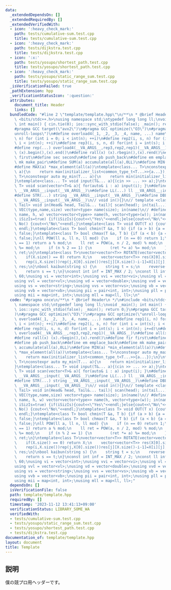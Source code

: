 ```yaml
---
data:
  _extendedDependsOn: []
  _extendedRequiredBy: []
  _extendedVerifiedWith:
  - icon: ':heavy_check_mark:'
    path: tests/cumulative-sum.test.cpp
    title: tests/cumulative-sum.test.cpp
  - icon: ':heavy_check_mark:'
    path: tests/dijkstra.test.cpp
    title: tests/dijkstra.test.cpp
  - icon: ':x:'
    path: tests/yosupo/shortest_path.test.cpp
    title: tests/yosupo/shortest_path.test.cpp
  - icon: ':heavy_check_mark:'
    path: tests/yosupo/static_range_sum.test.cpp
    title: tests/yosupo/static_range_sum.test.cpp
  _isVerificationFailed: true
  _pathExtension: hpp
  _verificationStatusIcon: ':question:'
  attributes:
    document_title: Header
    links: []
  bundledCode: "#line 2 \"template/template.hpp\"\n/**\n * @brief Header\n */\n#include\
    \ <bits/stdc++.h>\nusing namespace std;\ntypedef long long ll;\nvoid _main();\
    \ int main() { cin.tie(0); ios::sync_with_stdio(false); _main(); return 0;}\n\
    #pragma GCC target(\"avx2\")\n#pragma GCC optimize(\"O3\")\n#pragma GCC optimize(\"\
    unroll-loops\")\n#define overload4(_1, _2, _3, _4, name, ...) name\n#define rep1(i,\
    \ n) for (int i = 0; i < int(n); ++i)\n#define rep2(i, s, n) for (int i = int(s);\
    \ i < int(n); ++i)\n#define rep3(i, s, n, d) for(int i = int(s); i < int(n); i+=d)\n\
    #define rep(...) overload4(__VA_ARGS__,rep3,rep2,rep1)(__VA_ARGS__)\n#define all(x)\
    \ (x).begin(),(x).end()\n#define rall(x) (x).rbegin(),(x).rend()\n#define fir\
    \ first\n#define sec second\n#define pb push_back\n#define em emplace_back\n#define\
    \ mk make_pair\n#define SUM(a) accumulate(all(a),0LL)\n#define MIN(a) *min_element(all(a))\n\
    #define MAX(a) *max_element(all(a))\ntemplate<class... T>\nconstexpr auto my_max(T...\
    \ a){\n    return max(initializer_list<common_type_t<T...>>{a...});\n}\ntemplate<class...\
    \ T>\nconstexpr auto my_min(T... a){\n    return min(initializer_list<common_type_t<T...>>{a...});\n\
    }\ntemplate<class... T> void input(T&... a){(cin >> ... >> a);}\ntemplate<class\
    \ T> void scan(vector<T>& a){ for(auto& i : a) input(i); }\n#define INT(...) int\
    \ __VA_ARGS__;input(__VA_ARGS__)\n#define LL(...) ll __VA_ARGS__;input(__VA_ARGS__)\n\
    #define STR(...) string __VA_ARGS__;input(__VA_ARGS__)\n#define DBL(...) double\
    \ __VA_ARGS__;input(__VA_ARGS__)\n// void in(){}\n// template <class Head, class...\
    \ Tail> void in(Head& head, Tail&... tail){ scan(head); in(tail...); }\n// #define\
    \ VEC(type,name,size) vector<type> name(size); in(name)\n// #define VVEC(type,\
    \ name, h, w) vector<vector<type>> name(h, vector<type>(w)); in(name)\nvoid Yes(bool\
    \ iSizIs=true) {if(iSizIs){cout<<\"Yes\"<<endl;}else{cout<<\"No\"<<endl;}}\nvoid\
    \ No() {cout<<\"No\"<<endl;}\ntemplate<class T> void OUT(T x) {cout << (x) <<\
    \ endl;}\ntemplate<class T> bool chmin(T &a, T b) {if (a > b) {a = b;return true;}return\
    \ false;}\ntemplate<class T> bool chmax(T &a, T b) {if (a < b) {a = b;return true;}return\
    \ false;}\nll POW(ll a, ll n, ll mod) {\n    if (n == 0) return 1;\n    if (n\
    \ == 1) return a % mod;\n    ll ret = POW(a, n / 2, mod) % mod;\n    (ret *= ret)\
    \ %= mod;\n    if (n % 2 == 1) {\n        (ret *= a) %= mod;\n    }\n    return\
    \ ret;\n}\ntemplate<class T>\nvector<vector<T>> ROTATE(vector<vector<T>> X) {\n\
    \    if(X.size() == 0) return X;\n    vector<vector<T>> res(X[0].size(),vector<T>(X.size()));\n\
    \    rep(i,X.size())rep(j,X[0].size())res[j][X.size()-i-1]=X[i][j];\n    return\
    \ res;\n}\nbool kaibun(string s) {\n    string t = s;\n    reverse(all(t));\n\
    \    return s == t;\n}\nconst int inf = INT_MAX / 2; \nconst ll infl = 1LL <<\
    \ 60;\nusing vi = vector<int>;\nusing vvi = vector<vi>;\nusing vl = vector<ll>;\n\
    using vvl = vector<vl>;\nusing vd = vector<double>;\nusing vvd = vector<vd>;\n\
    using vs = vector<string>;\nusing vvs = vector<vs>;\nusing vb = vector<bool>;\n\
    using vvb = vector<vb>;\nusing pii = pair<int, int>;\nusing pll = pair<ll, ll>;\n\
    using mii = map<int, int>;\nusing mll = map<ll, ll>;\n"
  code: "#pragma once\n/**\n * @brief Header\n */\n#include <bits/stdc++.h>\nusing\
    \ namespace std;\ntypedef long long ll;\nvoid _main(); int main() { cin.tie(0);\
    \ ios::sync_with_stdio(false); _main(); return 0;}\n#pragma GCC target(\"avx2\"\
    )\n#pragma GCC optimize(\"O3\")\n#pragma GCC optimize(\"unroll-loops\")\n#define\
    \ overload4(_1, _2, _3, _4, name, ...) name\n#define rep1(i, n) for (int i = 0;\
    \ i < int(n); ++i)\n#define rep2(i, s, n) for (int i = int(s); i < int(n); ++i)\n\
    #define rep3(i, s, n, d) for(int i = int(s); i < int(n); i+=d)\n#define rep(...)\
    \ overload4(__VA_ARGS__,rep3,rep2,rep1)(__VA_ARGS__)\n#define all(x) (x).begin(),(x).end()\n\
    #define rall(x) (x).rbegin(),(x).rend()\n#define fir first\n#define sec second\n\
    #define pb push_back\n#define em emplace_back\n#define mk make_pair\n#define SUM(a)\
    \ accumulate(all(a),0LL)\n#define MIN(a) *min_element(all(a))\n#define MAX(a)\
    \ *max_element(all(a))\ntemplate<class... T>\nconstexpr auto my_max(T... a){\n\
    \    return max(initializer_list<common_type_t<T...>>{a...});\n}\ntemplate<class...\
    \ T>\nconstexpr auto my_min(T... a){\n    return min(initializer_list<common_type_t<T...>>{a...});\n\
    }\ntemplate<class... T> void input(T&... a){(cin >> ... >> a);}\ntemplate<class\
    \ T> void scan(vector<T>& a){ for(auto& i : a) input(i); }\n#define INT(...) int\
    \ __VA_ARGS__;input(__VA_ARGS__)\n#define LL(...) ll __VA_ARGS__;input(__VA_ARGS__)\n\
    #define STR(...) string __VA_ARGS__;input(__VA_ARGS__)\n#define DBL(...) double\
    \ __VA_ARGS__;input(__VA_ARGS__)\n// void in(){}\n// template <class Head, class...\
    \ Tail> void in(Head& head, Tail&... tail){ scan(head); in(tail...); }\n// #define\
    \ VEC(type,name,size) vector<type> name(size); in(name)\n// #define VVEC(type,\
    \ name, h, w) vector<vector<type>> name(h, vector<type>(w)); in(name)\nvoid Yes(bool\
    \ iSizIs=true) {if(iSizIs){cout<<\"Yes\"<<endl;}else{cout<<\"No\"<<endl;}}\nvoid\
    \ No() {cout<<\"No\"<<endl;}\ntemplate<class T> void OUT(T x) {cout << (x) <<\
    \ endl;}\ntemplate<class T> bool chmin(T &a, T b) {if (a > b) {a = b;return true;}return\
    \ false;}\ntemplate<class T> bool chmax(T &a, T b) {if (a < b) {a = b;return true;}return\
    \ false;}\nll POW(ll a, ll n, ll mod) {\n    if (n == 0) return 1;\n    if (n\
    \ == 1) return a % mod;\n    ll ret = POW(a, n / 2, mod) % mod;\n    (ret *= ret)\
    \ %= mod;\n    if (n % 2 == 1) {\n        (ret *= a) %= mod;\n    }\n    return\
    \ ret;\n}\ntemplate<class T>\nvector<vector<T>> ROTATE(vector<vector<T>> X) {\n\
    \    if(X.size() == 0) return X;\n    vector<vector<T>> res(X[0].size(),vector<T>(X.size()));\n\
    \    rep(i,X.size())rep(j,X[0].size())res[j][X.size()-i-1]=X[i][j];\n    return\
    \ res;\n}\nbool kaibun(string s) {\n    string t = s;\n    reverse(all(t));\n\
    \    return s == t;\n}\nconst int inf = INT_MAX / 2; \nconst ll infl = 1LL <<\
    \ 60;\nusing vi = vector<int>;\nusing vvi = vector<vi>;\nusing vl = vector<ll>;\n\
    using vvl = vector<vl>;\nusing vd = vector<double>;\nusing vvd = vector<vd>;\n\
    using vs = vector<string>;\nusing vvs = vector<vs>;\nusing vb = vector<bool>;\n\
    using vvb = vector<vb>;\nusing pii = pair<int, int>;\nusing pll = pair<ll, ll>;\n\
    using mii = map<int, int>;\nusing mll = map<ll, ll>;"
  dependsOn: []
  isVerificationFile: false
  path: template/template.hpp
  requiredBy: []
  timestamp: '2023-11-12 13:41:13+09:00'
  verificationStatus: LIBRARY_SOME_WA
  verifiedWith:
  - tests/cumulative-sum.test.cpp
  - tests/yosupo/static_range_sum.test.cpp
  - tests/yosupo/shortest_path.test.cpp
  - tests/dijkstra.test.cpp
documentation_of: template/template.hpp
layout: document
title: Template
---
```


## 説明

僕の競プロ用ヘッダーです。